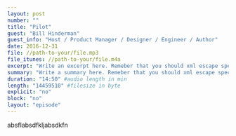```yaml
---
layout: post
number: ""
title: "Pilot"
guest: "Bill Hinderman"
guest_info: "Host / Product Manager / Designer / Engineer / Author"
date: 2016-12-31
file: //path-to-your/file.mp3
file_itunes: //path-to-your/file.m4a
excerpt: "Write an excerpt here. Remeber that you should xml escape special characters. If you are german: don't use umlauts here."
summary: "Write a summary here. Remeber that you should xml escape special characters. If you are german: don't use umlauts here."
duration: "14:50" #audio length in min
length: "14459510" #filesize in byte
explicit: "no"
block: "no"
layout: "episode"
---
```

absflabsdfkljabsdkfn
